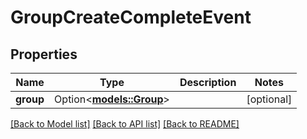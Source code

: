 # GroupCreateCompleteEvent

## Properties

Name | Type | Description | Notes
------------ | ------------- | ------------- | -------------
**group** | Option<[**models::Group**](Group.md)> |  | [optional]

[[Back to Model list]](../README.md#documentation-for-models) [[Back to API list]](../README.md#documentation-for-api-endpoints) [[Back to README]](../README.md)


